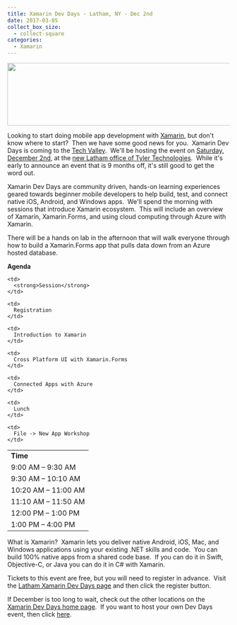 ```yaml
---
title: Xamarin Dev Days - Latham, NY - Dec 2nd
date: 2017-03-05
collect_box_size:
  - collect-square
categories:
  - Xamarin
---
```

[<img loading="lazy" class="alignnone size-medium" src="https://i0.wp.com/photos.smugmug.com/photos/i-pq9xvt2/0/XL/i-pq9xvt2-XL.png?resize=680%2C142&#038;ssl=1" width="680" height="142"  />](https://ti.to/xamarin/dev-days-latham-2017)

Looking to start doing mobile app development with [Xamarin](https://www.xamarin.com/), but don't know where to start?  Then we have some good news for you.  Xamarin Dev Days is coming to the [Tech Valley](http://www.techvalley.org/).  We'll be hosting the event on [Saturday, December 2nd](https://ti.to/xamarin/dev-days-latham-2017.ics), at the [new Latham office of Tyler Technologies](http://maps.google.com/maps?q=42.7563%2C-73.8228+%28Tyler+Technologies%2C+11+Cornell+Rd%2C+Latham%2C+NY+12110%29).  While it's early to announce an event that is 9 months off, it's still good to get the word out.

Xamarin Dev Days are community driven, hands-on learning experiences geared towards beginner mobile developers to help build, test, and connect native iOS, Android, and Windows apps.  We'll spend the morning with sessions that introduce Xamarin ecosystem.  This will include an overview of Xamarin, Xamarin.Forms, and using cloud computing through Azure with Xamarin.

There will be a hands on lab in the afternoon that will walk everyone through how to build a Xamarin.Forms app that pulls data down from an Azure hosted database.

**Agenda**

<table>
  <tr>
    <td>
      <strong>Time</strong>
    </td>
    
    <td>
      <strong>Session</strong>
    </td>
  </tr>
  
  <tr>
    <td>
      9:00 <span class="meridiem">AM</span> – 9:30 <span class="meridiem">AM</span>
    </td>
    
    <td>
      Registration
    </td>
  </tr>
  
  <tr>
    <td>
      9:30 <span class="meridiem">AM</span> – 10:10 <span class="meridiem">AM</span>
    </td>
    
    <td>
      Introduction to Xamarin
    </td>
  </tr>
  
  <tr>
    <td>
      10:20 <span class="meridiem">AM</span> – 11:00 <span class="meridiem">AM</span>
    </td>
    
    <td>
      Cross Platform UI with Xamarin.Forms
    </td>
  </tr>
  
  <tr>
    <td>
      11:10 <span class="meridiem">AM</span> – 11:50 <span class="meridiem">AM</span>
    </td>
    
    <td>
      Connected Apps with Azure
    </td>
  </tr>
  
  <tr>
    <td>
      12:00 <span class="meridiem">PM</span> – 1:00 <span class="meridiem">PM</span>
    </td>
    
    <td>
      Lunch
    </td>
  </tr>
  
  <tr>
    <td>
      1:00 <span class="meridiem">PM</span> – 4:00 <span class="meridiem">PM</span>
    </td>
    
    <td>
      File -> New App Workshop
    </td>
  </tr>
</table>

What is Xamarin?  Xamarin lets you deliver native Android, iOS, Mac, and Windows applications using your existing .NET skills and code.  You can build 100% native apps from a shared code base.  If you can do it in Swift, Objective-C, or Java you can do it in C# with Xamarin.

Tickets to this event are free, but you will need to register in advance.  Visit the [Latham Xamarin Dev Days page](https://ti.to/xamarin/dev-days-latham-2017) and then click the register button.

If December is too long to wait, check out the other locations on the [Xamarin Dev Days home page](https://www.xamarin.com/dev-days).  If you want to host your own Dev Days event, then click [here](https://xamarinhq.wufoo.com/forms/p35nfik1kf7gnj/).
